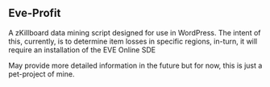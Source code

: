 ## Eve-Profit

A zKillboard data mining script designed for use in WordPress. The intent of this, currently, is to determine item losses in specific regions, in-turn, it will require an installation
of the EVE Online SDE

May provide more detailed information in the future but for now, this is just a pet-project of mine.